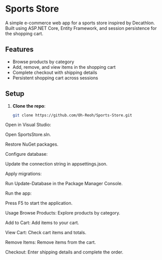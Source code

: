 # Sports Store

A simple e-commerce web app for a sports store inspired by Decathlon. Built using ASP.NET Core, Entity Framework, and session persistence for the shopping cart.

## Features
- Browse products by category
- Add, remove, and view items in the shopping cart
- Complete checkout with shipping details
- Persistent shopping cart across sessions

## Setup

1. **Clone the repo**:
   ```bash
   git clone https://github.com/Oh-Reoh/Sports-Store.git
Open in Visual Studio:

Open SportsStore.sln.

Restore NuGet packages.

Configure database:

Update the connection string in appsettings.json.

Apply migrations:

Run Update-Database in the Package Manager Console.

Run the app:

Press F5 to start the application.

Usage
Browse Products: Explore products by category.

Add to Cart: Add items to your cart.

View Cart: Check cart items and totals.

Remove Items: Remove items from the cart.

Checkout: Enter shipping details and complete the order.
